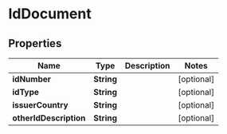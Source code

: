 

# IdDocument


## Properties

| Name | Type | Description | Notes |
|------------ | ------------- | ------------- | -------------|
|**idNumber** | **String** |  |  [optional] |
|**idType** | **String** |  |  [optional] |
|**issuerCountry** | **String** |  |  [optional] |
|**otherIdDescription** | **String** |  |  [optional] |



